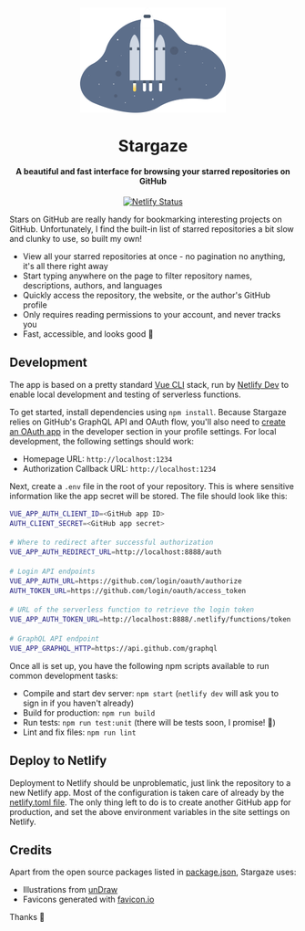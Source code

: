 <h1 align="center">
  <img src="src/assets/outer-space.svg" width="256px" alt="">
  <br/><br/>
  Stargaze
</h1>

<h4 align="center">
  A beautiful and fast interface for browsing your starred repositories on GitHub
</h4>

<p align="center">
  <a href="https://app.netlify.com/sites/stargaze/deploys" title="Netlify Status">
    <img src="https://api.netlify.com/api/v1/badges/abd1cc77-da21-45c5-97d8-d24d5e26074b/deploy-status" alt="Netlify Status" />
  </a>
</p>

Stars on GitHub are really handy for bookmarking interesting projects on GitHub. Unfortunately, I find the built-in list of starred repositories a bit slow and clunky to use, so built my own!

- View all your starred repositories at once - no pagination no anything, it's all there right away
- Start typing anywhere on the page to filter repository names, descriptions, authors, and languages
- Quickly access the repository, the website, or the author's GitHub profile
- Only requires reading permissions to your account, and never tracks you
- Fast, accessible, and looks good 🥰

## Development

The app is based on a pretty standard [Vue CLI](https://cli.vuejs.org) stack, run by [Netlify Dev](https://www.netlify.com/products/dev/) to enable local development and testing of serverless functions.

To get started, install dependencies using `npm install`. Because Stargaze relies on GitHub's GraphQL API and OAuth flow, you'll also need to [create an OAuth app](https://docs.github.com/en/developers/apps/creating-an-oauth-app) in the developer section in your profile settings. For local development, the following settings should work:

- Homepage URL: `http://localhost:1234`
- Authorization Callback URL: `http://localhost:1234`

Next, create a `.env` file in the root of your repository. This is where sensitive information like the app secret will be stored. The file should look like this:

```bash
VUE_APP_AUTH_CLIENT_ID=<GitHub app ID>
AUTH_CLIENT_SECRET=<GitHub app secret>

# Where to redirect after successful authorization
VUE_APP_AUTH_REDIRECT_URL=http://localhost:8888/auth

# Login API endpoints
VUE_APP_AUTH_URL=https://github.com/login/oauth/authorize
AUTH_TOKEN_URL=https://github.com/login/oauth/access_token

# URL of the serverless function to retrieve the login token
VUE_APP_AUTH_TOKEN_URL=http://localhost:8888/.netlify/functions/token

# GraphQL API endpoint
VUE_APP_GRAPHQL_HTTP=https://api.github.com/graphql
```

Once all is set up, you have the following npm scripts available to run common development tasks:

- Compile and start dev server: `npm start` (`netlify dev` will ask you to sign in if you haven't already)
- Build for production: `npm run build`
- Run tests: `npm run test:unit` (there will be tests soon, I promise! 🤞)
- Lint and fix files: `npm run lint`

## Deploy to Netlify

Deployment to Netlify should be unproblematic, just link the repository to a new Netlify app. Most of the configuration is taken care of already by the [netlify.toml file](netlify.toml). The only thing left to do is to create another GitHub app for production, and set the above environment variables in the site settings on Netlify.

## Credits

Apart from the open source packages listed in [package.json](package.json), Stargaze uses:

- Illustrations from [unDraw](https://undraw.co)
- Favicons generated with [favicon.io](https://favicon.io)

Thanks 🙏

